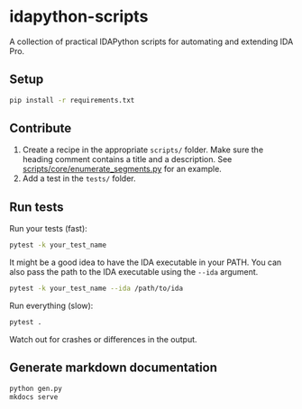 # idapython-scripts
A collection of practical IDAPython scripts for automating and extending IDA Pro.

## Setup

```bash
pip install -r requirements.txt
```

## Contribute

1. Create a recipe in the appropriate `scripts/` folder. Make sure the heading comment contains a title and a
  description. See [scripts/core/enumerate_segments.py](scripts/core/enumerate_segments.py) for an example.
2. Add a test in the `tests/` folder.

## Run tests

Run your tests (fast):

```bash
pytest -k your_test_name
```

It might be a good idea to have the IDA executable in your PATH. You can also pass the path to the IDA executable
using the `--ida` argument.

```bash
pytest -k your_test_name --ida /path/to/ida
```

Run everything (slow):

```bash
pytest .
```

Watch out for crashes or differences in the output.

## Generate markdown documentation

```bash
python gen.py
mkdocs serve
```